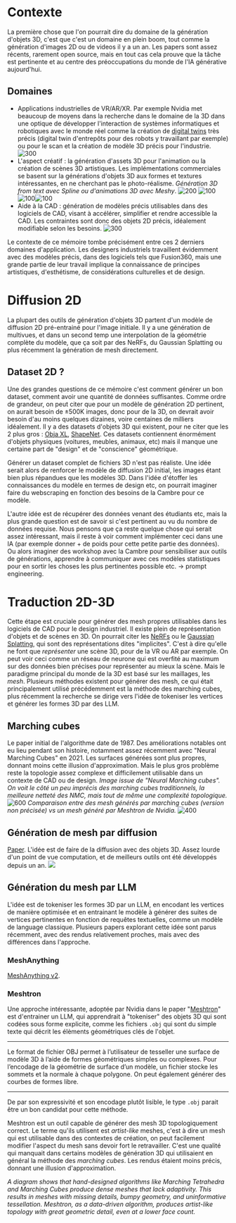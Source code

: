 # Contexte
La première chose que l'on pourrait dire du domaine de la génération d'objets 3D, c'est que c'est un domaine en plein boom, tout comme la génération d'images 2D ou de videos il y a un an. 
Les papers sont assez récents, rarement open source, mais en tout cas cela prouve que la tâche est pertinente et au centre des préoccupations du monde de l'IA générative aujourd'hui. 

## Domaines
- Applications industrielles de VR/AR/XR. Par exemple Nvidia met beaucoup de moyens dans la recherche dans le domaine de la 3D dans une optique de développer l'interaction de systèmes informatiques et robotiques avec le monde réel comme la création de [digital twins](https://developer.nvidia.com/blog/experience-digital-twins-in-xr-with-nvidia-omniverse-spatial-streaming/) très précis (digital twin d'entrepôts pour des robots y travaillant par exemple) ou pour le scan et la création de modèle 3D précis pour l'industrie. ![300](https://developer-blogs.nvidia.com/wp-content/uploads/2025/01/wind-turbine-spatial-streaming-omniverse-digital-twins-workflow-apple-vision-pro.gif)
- L'aspect créatif : la génération d'assets 3D pour l'animation ou la création de scènes 3D artistiques. Les implémentations commerciales se basent sur la générations d'objets 3D aux formes et textures intéressantes, en ne cherchant pas le photo-réalisme. 
  _Génération 3D from text avec Spline ou d'animations 3D avec Meshy_. 
  ![200](screenshot%202025-01-10%20à%2016.12.28.png) ![100](https://www.meshy.ai/_next/image?url=https%3A%2F%2Fcdn.meshy.ai%2Flanding-assets%2Ffeatures%2Fanimation%2Fvictory_cheer_render.gif&w=640&q=75)![100](https://www.meshy.ai/_next/image?url=https%3A%2F%2Fcdn.meshy.ai%2Flanding-assets%2Ffeatures%2Fanimation%2Fvictory_cheer_skeleton.gif&w=640&q=75)![100](https://www.meshy.ai/_next/image?url=https%3A%2F%2Fcdn.meshy.ai%2Flanding-assets%2Ffeatures%2Fanimation%2Fcounter_strike_render.gif&w=640&q=75)
- Aide à la CAD : génération de modèles précis utilisables dans des logiciels de CAD, visant à accélérer, simplifier et rendre accessible la CAD. Les contraintes sont donc des objets 2D précis, idéalement modifiable selon les besoins. 
  ![300](screenshot%202025-01-10%20à%2016.17.49.png)

Le contexte de ce mémoire tombe précisément entre ces 2 derniers domaines d'application. Les designers industriels travaillent évidemment avec des modèles précis, dans des logiciels tels que Fusion360, mais une grande partie de leur travail implique la connaissance de principes artistiques, d'esthétisme, de considérations culturelles et de design. 

# Diffusion 2D
La plupart des outils de génération d'objets 3D partent d'un modèle de diffusion 2D pré-entrainé pour l'image initiale. Il y a une génération de multivues, et dans un second temp une interpolation de la géométrie complète du modèle, que ça soit par des NeRFs, du Gaussian Splatting ou plus récemment la génération de mesh directement. 

## Dataset 2D ?
Une des grandes questions de ce mémoire c'est comment générer un bon dataset, comment avoir une quantité de données suffisantes. Comme ordre de grandeur, on peut citer que pour un modèle de génération 2D pertinent, on aurait besoin de ±500K images, donc pour de la 3D, on devrait avoir besoin d'au moins quelques dizaines, voire centaines de milliers idéalement. 
Il y a des datasets d'objets 3D qui existent, pour ne citer que les 2 plus gros : [Obja XL](https://arxiv.org/pdf/2307.05663), [ShapeNet](https://arxiv.org/pdf/1512.03012). Ces datasets contiennent énormément d'objets physiques (voitures, meubles, animaux, etc) mais il manque une certaine part de "design" et de "conscience" géométrique. 

Générer un dataset complet de fichiers 3D n'est pas réaliste. Une idée serait alors de renforcer le modèle de diffusion 2D initial, les images étant bien plus répandues que les modèles 3D. Dans l'idée d'étoffer les connaissances du modèle en termes de design etc, on pourrait imaginer faire du webscraping en fonction des besoins de la Cambre pour ce modèle.

L'autre idée est de récupérer des données venant des étudiants etc, mais la plus grande question est de savoir si c'est pertinent au vu du nombre de données requise. Nous pensons que ça reste quelque chose qui serait assez intéressant, mais il reste à voir comment implémenter ceci dans une IA (par exemple donner + de poids pour cette petite partie des données). Ou alors imaginer des workshop avec la Cambre pour sensibiliser aux outils de générations, apprendre à communiquer avec ces modèles statistiques pour en sortir les choses les plus pertinentes possible etc. $\to$ prompt engineering.

# Traduction 2D-3D
Cette étape est cruciale pour générer des mesh propres utilisables dans les logiciels de CAD pour le design industriel. Il existe plein de représentation d'objets et de scènes en 3D. On pourrait citer les [NeRFs](https://arxiv.org/pdf/2003.08934) ou le [Gaussian Splatting](https://arxiv.org/pdf/2308.04079), qui sont des représentations dites "implicites". C'est à dire qu'elle ne font que _représenter_ une scène 3D, pour de la VR ou AR par exemple. On peut voir ceci comme un réseau de neurone qui est overfité au maximum sur des données bien précises pour représenter au mieux la scène. 
Mais le paradigme principal du monde de la 3D est basé sur les maillages, les _mesh_. Plusieurs méthodes existent pour générer des mesh, ce qui était principalement utilisé précédemment est la méthode des marching cubes, plus récemment la recherche se dirige vers l'idée de tokeniser les vertices et générer les formes 3D par des LLM. 

## Marching cubes
Le paper initial de l'algorithme date de 1987. Des améliorations notables ont eu lieu pendant son histoire, notamment assez récemment avec "Neural Marching Cubes" en 2021. Les surfaces générées sont plus propres, donnant moins cette illusion d'approximation. 
Mais le plus gros problème reste la topologie assez complexe et difficilement utilisable dans un contexte de CAD ou de design. 
_Image issue de "Neural Marching cubes". On voit le côté un peu imprécis des marching cubes traditionnels, la meilleure netteté des NMC, mais tout de même une complexité topologique._ 
![600](screenshot%202025-01-10%20à%2015.33.48.png)
_Comparaison entre des mesh générés par marching cubes (version non précisée) vs un mesh généré par Meshtron de Nvidia._
![400](https://developer-blogs.nvidia.com/wp-content/uploads/2024/12/mesh-comparisons-625x487.jpg)

## Génération de mesh par diffusion
[Paper](https://arxiv.org/abs/2312.11417). 
L'idée est de faire de la diffusion avec des objets 3D. Assez lourde d'un point de vue computation, et de meilleurs outils ont été développés depuis un an. 
![](screenshot%202025-01-10%20à%2019.41.22.png)

## Génération du mesh par LLM
L'idée est de tokeniser les formes 3D par un LLM, en encodant les vertices de manière optimisée et en entrainant le modèle à générer des suites de vertices pertinentes en fonction de requêtes textuelles, comme un modèle de language classique. Plusieurs papers explorant cette idée sont parus récemment, avec des rendus relativement proches, mais avec des différences dans l'approche. 

### MeshAnything
[MeshAnything v2](https://arxiv.org/pdf/2408.02555). 

### Meshtron
Une approche intéressante, adoptée par Nvidia dans le paper "[Meshtron](https://developer.nvidia.com/blog/high-fidelity-3d-mesh-generation-at-scale-with-meshtron/)" est d'entrainer un LLM, qui apprendrait à "tokeniser" des objets 3D qui sont codées sous forme explicite, comme les fichiers `.obj` qui sont du simple texte qui décrit les élèments géométriques clés de l'objet. 
___
Le format de fichier OBJ permet à l’utilisateur de tesseller une surface de modèle 3D à l’aide de formes géométriques simples ou complexes. Pour l’encodage de la géométrie de surface d’un modèle, un fichier stocke les sommets et la normale à chaque polygone. On peut également générer des courbes de formes libre. 
___
De par son expressivité et son encodage plutôt lisible, le type `.obj` parait être un bon candidat pour cette méthode. 

Meshtron est un outil capable de générer des mesh 3D topologiquement correct. Le terme qu'ils utilisent est _artist-like_ meshes, c'est à dire un mesh qui est utilisable dans des contextes de création, on peut facilement modifier l'aspect du mesh sans devoir fort le retravailler. C'est une qualité qui manquait dans certains modèles de génération 3D qui utilisaient en général la méthode des _marching cubes_. Les rendus étaient moins précis, donnant une illusion d'approximation. 

_A diagram shows that hand-designed algorithms like Marching Tetrahedra and Marching Cubes produce dense meshes that lack adaptivity. This results in meshes with missing details, bumpy geometry, and uninformative tessellation. Meshtron, as a data-driven algorithm, produces artist-like topology with great geometric detail, even at a lower face count._
